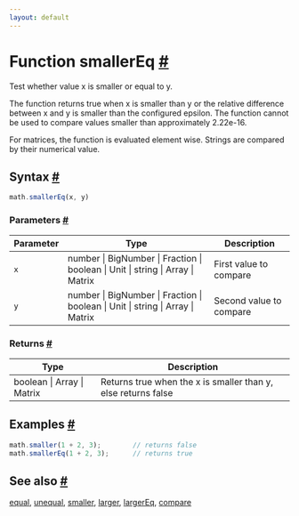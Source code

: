 ```yaml
---
layout: default
---
```


<!-- Note: This file is automatically generated from source code comments. Changes made in this file will be overridden. -->

<h1 id="function-smallereq">Function smallerEq <a href="#function-smallereq" title="Permalink">#</a></h1>

Test whether value x is smaller or equal to y.

The function returns true when x is smaller than y or the relative
difference between x and y is smaller than the configured epsilon. The
function cannot be used to compare values smaller than approximately 2.22e-16.

For matrices, the function is evaluated element wise.
Strings are compared by their numerical value.


<h2 id="syntax">Syntax <a href="#syntax" title="Permalink">#</a></h2>

```js
math.smallerEq(x, y)
```

<h3 id="parameters">Parameters <a href="#parameters" title="Permalink">#</a></h3>

Parameter | Type | Description
--------- | ---- | -----------
`x` | number &#124; BigNumber &#124; Fraction &#124; boolean &#124; Unit &#124; string &#124; Array &#124; Matrix | First value to compare
`y` | number &#124; BigNumber &#124; Fraction &#124; boolean &#124; Unit &#124; string &#124; Array &#124; Matrix | Second value to compare

<h3 id="returns">Returns <a href="#returns" title="Permalink">#</a></h3>

Type | Description
---- | -----------
boolean &#124; Array &#124; Matrix | Returns true when the x is smaller than y, else returns false


<h2 id="examples">Examples <a href="#examples" title="Permalink">#</a></h2>

```js
math.smaller(1 + 2, 3);        // returns false
math.smallerEq(1 + 2, 3);      // returns true
```


<h2 id="see-also">See also <a href="#see-also" title="Permalink">#</a></h2>

[equal](equal.html),
[unequal](unequal.html),
[smaller](smaller.html),
[larger](larger.html),
[largerEq](largerEq.html),
[compare](compare.html)
